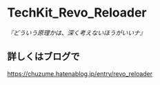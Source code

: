 # TechKit_Revo_Reloader
*『どういう原理かは、深く考えないほうがいいナ』*

## 詳しくはブログで
https://chuzume.hatenablog.jp/entry/revo_reloader
